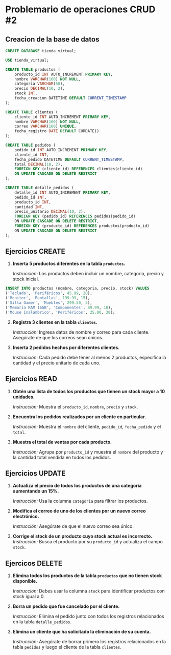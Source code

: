 # Problemario de operaciones CRUD #2

## Creacion de la base de datos

```sql
CREATE DATABASE tienda_virtual;

USE tienda_virtual;

CREATE TABLE productos (
    producto_id INT AUTO_INCREMENT PRIMARY KEY,
    nombre VARCHAR(100) NOT NULL,
    categoria VARCHAR(50),
    precio DECIMAL(10, 2),
    stock INT,
    fecha_creacion DATETIME DEFAULT CURRENT_TIMESTAMP
);

CREATE TABLE clientes (
    cliente_id INT AUTO_INCREMENT PRIMARY KEY,
    nombre VARCHAR(100) NOT NULL,
    correo VARCHAR(100) UNIQUE,
    fecha_registro DATE DEFAULT CURDATE()
);

CREATE TABLE pedidos (
    pedido_id INT AUTO_INCREMENT PRIMARY KEY,
    cliente_id INT,
    fecha_pedido DATETIME DEFAULT CURRENT_TIMESTAMP,
    total DECIMAL(10, 2),
    FOREIGN KEY (cliente_id) REFERENCES clientes(cliente_id)
    ON UPDATE CASCADE ON DELETE RESTRICT
);

CREATE TABLE detalle_pedidos (
    detalle_id INT AUTO_INCREMENT PRIMARY KEY,
    pedido_id INT,
    producto_id INT,
    cantidad INT,
    precio_unitario DECIMAL(10, 2),
    FOREIGN KEY (pedido_id) REFERENCES pedidos(pedido_id)
    ON UPDATE CASCADE ON DELETE RESTRICT,
    FOREIGN KEY (producto_id) REFERENCES productos(producto_id)
    ON UPDATE CASCADE ON DELETE RESTRICT
);


```

## Ejercicios CREATE

1. **Inserta 5 productos diferentes en la tabla `productos`.**  
   
   *Instrucción:* Los productos deben incluir un nombre, categoría, precio y stock inicial.
```sql
INSERT INTO productos (nombre, categoria, precio, stock) VALUES 
('Teclado', 'Periféricos', 45.99, 20),
('Monitor', 'Pantallas', 199.99, 15),
('Silla Gamer', 'Muebles', 299.50, 5),
('Memoria RAM 16GB', 'Componentes', 89.99, 10),
('Mouse Inalambrico', 'Periféricos', 25.00, 30);
```
2. **Registra 3 clientes en la tabla `clientes`.**  
   
   *Instrucción:* Ingresa datos de nombre y correo para cada cliente. Asegúrate de que los correos sean únicos.

3. **Inserta 2 pedidos hechos por diferentes clientes.**  
   
   *Instrucción:* Cada pedido debe tener al menos 2 productos, especifica la cantidad y el precio unitario de cada uno.

## Ejercicios READ

1. **Obtén una lista de todos los productos que tienen un stock mayor a 10 unidades.**  
   
   *Instrucción:* Muestra el `producto_id`, `nombre`, `precio` y `stock`.

2. **Encuentra los pedidos realizados por un cliente en particular.** 
   
   *Instrucción:* Muestra el `nombre` del cliente, `pedido_id`, `fecha_pedido` y el `total`.

3. **Muestra el total de ventas por cada producto.**  
   
   *Instrucción:* Agrupa por `producto_id` y muestra el `nombre` del producto y la cantidad total vendida en todos los pedidos.

## Ejercicios UPDATE

1. **Actualiza el precio de todos los productos de una categoria aumentando un 15%.**  
   
   *Instrucción:* Usa la columna `categoria` para filtrar los productos.

2. **Modifica el correo de uno de los clientes por un nuevo correo electrónico.**
   
   *Instrucción:* Asegúrate de que el nuevo correo sea único.

3. **Corrige el stock de un producto cuyo stock actual es incorrecto.** 
   *Instrucción:* Busca el producto por su `producto_id` y actualiza el campo `stock`.

## Ejercicos DELETE

1. **Elimina todos los productos de la tabla `productos` que no tienen stock disponible.** 
   
   *Instrucción:* Debes usar la columna `stock` para identificar productos con stock igual a 0.

2. **Borra un pedido que fue cancelado por el cliente.** 
   
   *Instrucción:* Elimina el pedido junto con todos los registros relacionados en la tabla `detalle_pedidos`.

3. **Elimina un cliente que ha solicitado la eliminación de su cuenta.**
   
   *Instrucción:* Asegúrate de borrar primero los registros relacionados en la tabla `pedidos` y luego el cliente de la tabla `clientes`.
